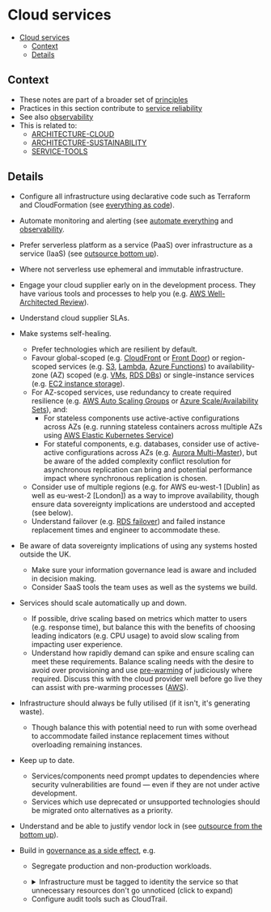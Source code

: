 # Cloud services

- [Cloud services](#cloud-services)
  - [Context](#context)
  - [Details](#details)

## Context

- These notes are part of a broader set of [principles](../principles.md)
- Practices in this section contribute to [service reliability](service-reliability.md)
- See also [observability](observability.md)
- This is related to:
  - [ARCHITECTURE-CLOUD](https://digital.nhs.uk/about-nhs-digital/our-work/nhs-digital-architecture/principles/public-cloud-first)
  - [ARCHITECTURE-SUSTAINABILITY](https://digital.nhs.uk/about-nhs-digital/our-work/nhs-digital-architecture/principles/deliver-sustainable-services)
  - [SERVICE-TOOLS](https://service-manual.nhs.uk/service-standard/11-choose-the-right-tools-and-technology)

## Details

- Configure all infrastructure using declarative code such as Terraform and CloudFormation (see [everything as code](../patterns/everything-as-code.md)).
- Automate monitoring and alerting (see [automate everything](../patterns/automate-everything.md) and [observability](observability.md).
- Prefer serverless platform as a service (PaaS) over infrastructure as a service (IaaS) (see [outsource bottom up](../patterns/outsource-bottom-up.md)).
- Where not serverless use ephemeral and immutable infrastructure.
- Engage your cloud supplier early on in the development process. They have various tools and processes to help you (e.g. [AWS Well-Architected Review](https://aws.amazon.com/architecture/well-architected/?wa-lens-whitepapers.sort-by=item.additionalFields.sortDate&wa-lens-whitepapers.sort-order=desc)).
- Understand cloud supplier SLAs.
- Make systems self-healing.
  - Prefer technologies which are resilient by default.
  - Favour global-scoped (e.g. [CloudFront](https://aws.amazon.com/cloudfront/) or [Front Door](https://azure.microsoft.com/en-gb/pricing/details/frontdoor/)) or region-scoped services (e.g. [S3](https://aws.amazon.com/s3/), [Lambda](https://aws.amazon.com/lambda/), <!-- markdown-link-check-disable -->[Azure Functions](https://azure.microsoft.com/en-gb/services/functions/)) to availability-zone (AZ) scoped (e.g. [VMs](https://azure.microsoft.com/en-gb/services/virtual-machines/)<!-- markdown-link-check-enable-->, [RDS DBs](https://aws.amazon.com/rds/)) or single-instance services (e.g. [EC2 instance storage](https://docs.aws.amazon.com/AWSEC2/latest/UserGuide/InstanceStorage.html)).
  - For AZ-scoped services, use redundancy to create required resilience (e.g. [AWS Auto Scaling Groups](https://docs.aws.amazon.com/autoscaling/ec2/userguide/AutoScalingGroup.html) or [Azure Scale/Availability Sets](https://docs.microsoft.com/en-us/azure/virtual-machines/availability)), and:
    - For stateless components use active-active configurations across AZs (e.g. running stateless containers across multiple AZs using [AWS Elastic Kubernetes Service](https://aws.amazon.com/eks/))
    - For stateful components, e.g. databases, consider use of active-active configurations across AZs (e.g. [Aurora Multi-Master](https://docs.aws.amazon.com/AmazonRDS/latest/AuroraUserGuide/aurora-multi-master.html)), but be aware of the added complexity conflict resolution for asynchronous replication can bring and potential performance impact where synchronous replication is chosen.
  - Consider use of multiple regions (e.g. for AWS eu-west-1 [Dublin] as well as eu-west-2 [London]) as a way to improve availability, though ensure data sovereignty implications are understood and accepted (see below).
  - Understand failover (e.g. [RDS failover](https://docs.aws.amazon.com/AmazonRDS/latest/UserGuide/Concepts.MultiAZ.html#:~:text=Failover%20times%20are%20typically%2060%E2%80%93120%20seconds.)) and failed instance replacement times and engineer to accommodate these.
- Be aware of data sovereignty implications of using any systems hosted outside the UK.
  - Make sure your information governance lead is aware and included in decision making.
  - Consider SaaS tools the team uses as well as the systems we build.
- Services should scale automatically up and down.
  - If possible, drive scaling based on metrics which matter to users (e.g. response time), but balance this with the benefits of choosing leading indicators (e.g. CPU usage) to avoid slow scaling from impacting user experience.
  - Understand how rapidly demand can spike and ensure scaling can meet these requirements. Balance scaling needs with the desire to avoid over provisioning and use [pre-warming](https://petrutandrei.wordpress.com/2016/03/18/pre-warming-the-load-balancer-in-aws/) of judiciously where required. Discuss this with the cloud provider well before go live they can assist with pre-warming processes ([AWS](https://aws.amazon.com/premiumsupport/programs/iem/)).
- Infrastructure should always be fully utilised (if it isn't, it's generating waste).
  - Though balance this with potential need to run with some overhead to accommodate failed instance replacement times without overloading remaining instances.
- Keep up to date.
  - Services/components need prompt updates to dependencies where security vulnerabilities are found &mdash; even if they are not under active development.
  - Services which use deprecated or unsupported technologies should be migrated onto alternatives as a priority.
- Understand and be able to justify vendor lock in (see [outsource from the bottom up](../patterns/outsource-bottom-up.md)).
- Build in [governance as a side effect](../patterns/governance-side-effect.md), e.g.
  - Segregate production and non-production workloads.
  - <details><summary>Infrastructure must be tagged to identity the service so that unnecessary resources don't go unnoticed (click to expand)</summary>

    AWS Config rule to identify EC2 assets not tagged with "CostCenter" and "Owner":

    ```yaml
    {
      "ConfigRuleName": "RequiredTagsForEC2Instances",
      "Description": "Checks whether the CostCenter and Owner tags are applied to EC2 instances.",
      "Scope": {
        "ComplianceResourceTypes": [
          "AWS::EC2::Instance"
        ]
      },
      "Source": {
        "Owner": "AWS",
        "SourceIdentifier": "REQUIRED_TAGS"
      },
      "InputParameters": "{\"tag1Key\":\"CostCenter\",\"tag2Key\":\"Owner\"}"
    }
    ```

    Further reading: [AWS Config](https://aws.amazon.com/config/)

    TO DO: Azure equivalent
  </details>

  - Configure audit tools such as CloudTrail.
